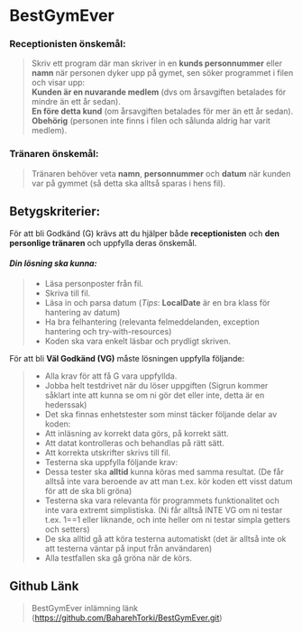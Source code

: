 # BestGymEver

### Receptionisten önskemål:
>Skriv ett program där man skriver in en __kunds personnummer__ eller __namn__ när personen dyker upp
på gymet, sen söker programmet i filen och visar upp:</br>
__Kunden är en nuvarande medlem__ (dvs om årsavgiften betalades för mindre än ett år sedan).</br>
__En före detta kund__ (om årsavgiften betalades för mer än ett år sedan). </br>
__Obehörig__ (personen inte finns i filen och sålunda aldrig har varit medlem).

### Tränaren önskemål:
>Tränaren behöver veta __namn__, __personnummer__ och __datum__ när kunden var på gymmet (så detta ska alltså sparas
i hens fil).


## Betygskriterier:

För att bli Godkänd (G) krävs att du hjälper både __receptionisten__ och __den personlige tränaren__ och
uppfylla deras önskemål.</br>
#### _Din lösning ska kunna:_
>+ Läsa personposter från fil.
>+ Skriva till fil.
>+ Läsa in och parsa datum (_Tips_: __LocalDate__ är en bra klass för hantering av datum)
>+ Ha bra felhantering (relevanta felmeddelanden, exception hantering och try-with-resources)
>+ Koden ska vara enkelt läsbar och prydligt skriven.


För att bli __Väl Godkänd (VG)__ måste lösningen uppfylla följande:

 >- Alla krav för att få G vara uppfyllda.
 >- Jobba helt testdrivet när du löser uppgiften (Sigrun kommer såklart inte att kunna se om ni
gör det eller inte, detta är en hederssak)
 >- Det ska finnas enhetstester som minst täcker följande delar av koden:
 >  - Att inläsning av korrekt data görs, på korrekt sätt.
 >  - Att datat kontrolleras och behandlas på rätt sätt.
 >  - Att korrekta utskrifter skrivs till fil.
 >- Testerna ska uppfylla följande krav:
 >  - Dessa tester ska __alltid__ kunna köras med samma resultat. (De får alltså inte vara beroende av att man t.ex. kör koden ett visst datum för att de ska bli gröna)
 >  -  Testerna ska vara relevanta för programmets funktionalitet och inte vara extremt simplistiska. (Ni får alltså INTE VG om ni testar t.ex. 1==1 eller liknande, och inte heller om ni testar simpla getters och setters)
 >  -  De ska alltid gå att köra testerna automatiskt (det är alltså inte ok att testerna väntar på input från användaren)
 >  -  Alla testfallen ska gå gröna när de körs.

 ## Github Länk

>BestGymEver inlämning länk (https://github.com/BaharehTorki/BestGymEver.git)

